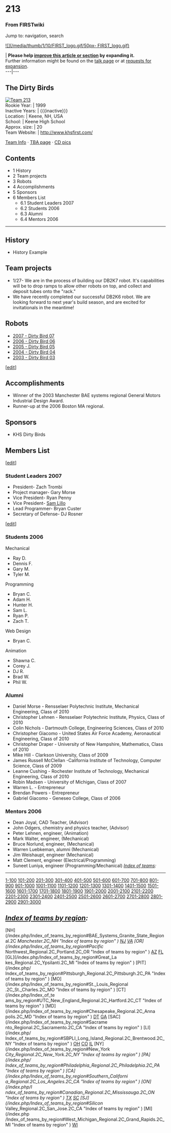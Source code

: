 # 213

### From FIRSTwiki

Jump to: navigation, search

[![](/media/thumb/1/10/FIRST_logo.gif/50px-
FIRST_logo.gif)](/index.php/Image:FIRST_logo.gif "" )

| **Please help [improve this article or
section](http://www.firstwiki.net/index.php?title=213&action=edit
"http://www.firstwiki.net/index.php?title=213&action=edit" ) by expanding
it.**  
Further information might be found on the [talk page](/index.php/Talk:213
"Talk:213" ) or at [requests for
expansion](/index.php/FIRSTwiki:Requests_for_expansion "FIRSTwiki:Requests for
expansion" ).  
---|---  
  
  

The Dirty Birds  
---  
[![Team 213](/media/4/42/Dirtybird213.jpg)](/index.php/Image:Dirtybird213.jpg
"Team 213" )  
Rookie Year: | 1999  
Inactive Years: | {{{inactive}}}  
Location: | Keene, NH, USA  
School: | Keene High School  
Approx. size: | 20  
Team Website: | <http://www.khsfirst.com/>  
  
[Team Info](http://frclinks.appspot.com/t/213
"http://frclinks.appspot.com/t/213" ) · [TBA
page](http://www.thebluealliance.net/tbatv/team.php?team=213
"http://www.thebluealliance.net/tbatv/team.php?team=213" ) · [CD
pics](http://www.chiefdelphi.com/media/photos/tags/frc213
"http://www.chiefdelphi.com/media/photos/tags/frc213" )  
  
## Contents

  * 1 History
  * 2 Team projects
  * 3 Robots
  * 4 Accomplishments
  * 5 Sponsors
  * 6 Members List
    * 6.1 Student Leaders 2007
    * 6.2 Students 2006
    * 6.3 Alumni
    * 6.4 Mentors 2006  
---  
  

## History

  * History Example 


## Team projects

  * 1/27- We are in the process of building our DB2K7 robot. It's capabilities will be to drop ramps to allow other robots on top, and collect and deposit tubes onto the "rack." 
  * We have recently completed our successful DB2K6 robot. We are looking forward to next year's build season, and are excited for invitationals in the meantime! 


## Robots

  * [2007 - Dirty Bird 07](/index.php/Dirty_Bird_07_%28213%29 "Dirty Bird 07 \(213\)" )
  * [2006 - Dirty Bird 06](/index.php/Dirty_Bird_06_%28213%29 "Dirty Bird 06 \(213\)" )
  * [2005 - Dirty Bird 05](/index.php/Dirty_Bird_05_%28213%29 "Dirty Bird 05 \(213\)" )
  * [2004 - Dirty Bird 04](/index.php/Dirty_Bird_04_%28213%29 "Dirty Bird 04 \(213\)" )
  * [2003 - Dirty Bird 03](/index.php/Dirty_Bird_03_%28213%29 "Dirty Bird 03 \(213\)" )

[[edit](/index.php?title=213&action=edit&section=4 "Edit section:
Accomplishments" )]

## Accomplishments

  * Winner of the 2003 Manchester BAE systems regional General Motors Industrial Design Award. 
  * Runner-up at the 2006 Boston MA regional. 


## Sponsors

  * KHS Dirty Birds 


## Members List

[[edit](/index.php?title=213&action=edit&section=7 "Edit section: Student
Leaders 2007" )]

### Student Leaders 2007

  * President- Zach Trombi 
  * Project manager- Gary Morse 
  * Vice President- Ryan Penny 
  * Vice President- [Sam Lillo](/index.php/Sam_Lillo_%28213%29 "Sam Lillo \(213\)" )
  * Lead Programmer- Bryan Custer 
  * Secretary of Defense- DJ Rosner 

[[edit](/index.php?title=213&action=edit&section=8 "Edit section: Students
2006" )]

### Students 2006

Mechanical

  * Ray D. 
  * Dennis F. 
  * Gary M. 
  * Tyler M. 

Programming

  * Bryan C. 
  * Adam H. 
  * Hunter H. 
  * Sam L. 
  * Ryan P. 
  * Zach T. 

Web Design

  * Bryan C. 

Animation

  * Shawna C. 
  * Corey J. 
  * DJ R. 
  * Brad W. 
  * Phil W. 


### Alumni

  * Daniel Morse - Rensselaer Polytechnic Institute, Mechanical Engineering, Class of 2010 
  * Christopher Lehnen - Rensselaer Polytechnic Institute, Physics, Class of 2010 
  * Colin Nichols - Dartmouth College, Engineering Sciences, Class of 2010 
  * Christopher Giacomo - United States Air Force Academy, Aeronautical Engineering, Class of 2010 
  * Christopher Draper - University of New Hampshire, Mathematics, Class of 2010 
  * Mike Hill - Clarkson University, Class of 2009 
  * James Russell McClellan -California Institute of Technology, Computer Science, Class of 2009 
  * Leanne Cushing - Rochester Institute of Technology, Mechanical Engineering, Class of 2010 
  * Robin Madsen - University of Michigan, Class of 2007 
  * Warren L. - Entrepreneur 
  * Brendan Powers - Entrepreneur 
  * Gabriel Giacomo - Geneseo College, Class of 2006 


### Mentors 2006

  * Dean Joyal, CAD Teacher, (Advisor) 
  * John Odgers, chemistry and physics teacher, (Advisor) 
  * Peter Lehnen, engineer, (Animation) 
  * Mark Walter, engineer, (Mechanical) 
  * Bruce Norlund, engineer, (Mechanical) 
  * Warren Luebkeman, alumni (Mechanical) 
  * Jim Weishaupt, engineer (Mechanical) 
  * Matt Clement, engineer (Electrical/Programming) 
  * Suneet Luniya, engineer (Programming/Mechanical) 
_[Index of teams](/index.php/Index_of_teams "Index of teams" ):_  
---  
  
[1-100](/index.php/Index_of_teams#1-100 "Index of teams" )
[101-200](/index.php/Index_of_teams#101-200 "Index of teams" )
[201-300](/index.php/Index_of_teams#201-300 "Index of teams" )
[301-400](/index.php/Index_of_teams#301-400 "Index of teams" )
[401-500](/index.php/Index_of_teams#401-500 "Index of teams" )
[501-600](/index.php/Index_of_teams#501-600 "Index of teams" )
[601-700](/index.php/Index_of_teams#601-700 "Index of teams" )
[701-800](/index.php/Index_of_teams#701-800 "Index of teams" )
[801-900](/index.php/Index_of_teams#801-900 "Index of teams" )
[901-1000](/index.php/Index_of_teams#901-1000 "Index of teams" )
[1001-1100](/index.php/Index_of_teams#1001-1100 "Index of teams" )
[1101-1200](/index.php/Index_of_teams#1101-1200 "Index of teams" )
[1201-1300](/index.php/Index_of_teams#1201-1300 "Index of teams" )
[1301-1400](/index.php/Index_of_teams#1301-1400 "Index of teams" )
[1401-1500](/index.php/Index_of_teams#1401-1500 "Index of teams" )
[1501-1600](/index.php/Index_of_teams#1501-1600 "Index of teams" )
[1601-1700](/index.php/Index_of_teams#1601-1700 "Index of teams" )
[1701-1800](/index.php/Index_of_teams#1701-1800 "Index of teams" )
[1801-1900](/index.php/Index_of_teams#1801-1900 "Index of teams" )
[1901-2000](/index.php/Index_of_teams#1901-2000 "Index of teams" )
[2001-2100](/index.php/Index_of_teams#2001-2100 "Index of teams" )
[2101-2200](/index.php/Index_of_teams#2101-2200 "Index of teams" )
[2201-2300](/index.php/Index_of_teams#2201-2300 "Index of teams" )
[2301-2400](/index.php/Index_of_teams#2301-2400 "Index of teams" )
[2401-2500](/index.php/Index_of_teams#2401-2500 "Index of teams" )
[2501-2600](/index.php/Index_of_teams#2501-2600 "Index of teams" )
[2601-2700](/index.php/Index_of_teams#2601-2700 "Index of teams" )
[2701-2800](/index.php/Index_of_teams#2701-2800 "Index of teams" )
[2801-2900](/index.php/Index_of_teams#2801-2900 "Index of teams" )
[2901-3000](/index.php/Index_of_teams#2901-3000 "Index of teams" )  
  
_[Index of teams by region](/index.php/Index_of_teams_by_region "Index of
teams by region" ):_  
---  
  
[NH](/index.php/Index_of_teams_by_region#BAE_Systems_Granite_State_Regional.2C
_Manchester.2C_NH "Index of teams by region" )
[NJ](/index.php/Index_of_teams_by_region#New_Jersey_Regional.2C_Trenton.2C_NJ
"Index of teams by region" )
[VA](/index.php/Index_of_teams_by_region#NASA.2FVCU_Regional.2C_Richmond.2C_VA
"Index of teams by region" ) [OR](/index.php/Index_of_teams_by_region#Pacific_
Northwest_Regional.2C_Portland.2C_OR "Index of teams by region" )
[AZ](/index.php/Index_of_teams_by_region#Arizona_Regional.2C_Phoenix.2C_AZ
"Index of teams by region" )
[FL](/index.php/Index_of_teams_by_region#Florida_Regional.2C_Orlando.2C_FL
"Index of teams by region" ) [GL](/index.php/Index_of_teams_by_region#Great_La
kes_Regional.2C_Ypsilanti.2C_MI "Index of teams by region" ) [PIT](/index.php/
Index_of_teams_by_region#Pittsburgh_Regional.2C_Pittsburgh.2C_PA "Index of
teams by region" ) [MO](/index.php/Index_of_teams_by_region#St._Louis_Regional
.2C_St._Charles.2C_MO "Index of teams by region" ) [CT](/index.php/Index_of_te
ams_by_region#UTC_New_England_Regional.2C_Hartford.2C_CT "Index of teams by
region" ) [MD](/index.php/Index_of_teams_by_region#Chesapeake_Regional.2C_Anna
polis.2C_MD "Index of teams by region" )
[DT](/index.php/Index_of_teams_by_region#Detroit_Regional.2C_Detroit.2C_MI
"Index of teams by region" )
[GA](/index.php/Index_of_teams_by_region#Peachtree_Regional.2C_Duluth.2C_GA
"Index of teams by region" ) [SAC](/index.php/Index_of_teams_by_region#Sacrame
nto_Regional.2C_Sacramento.2C_CA "Index of teams by region" ) [LI](/index.php/
Index_of_teams_by_region#SBPLI_Long_Island_Regional.2C_Brentwood.2C_NY "Index
of teams by region" )
[OH](/index.php/Index_of_teams_by_region#Buckeye_Regional.2C_Cleveland.2C_OH
"Index of teams by region" )
[CO](/index.php/Index_of_teams_by_region#Colorado_Regional.2C_Denver.2C_CO
"Index of teams by region" )
[IL](/index.php/Index_of_teams_by_region#Midwest_Regional.2C_Evanston.2C_IL
"Index of teams by region" ) [NY](/index.php/Index_of_teams_by_region#New_York
_City_Regional.2C_New_York.2C_NY "Index of teams by region" ) [PA](/index.php/
Index_of_teams_by_region#Philadelphia_Regional.2C_Philadelphia.2C_PA "Index of
teams by region" ) [CA](/index.php/Index_of_teams_by_region#Southern_Californi
a_Regional.2C_Los_Angeles.2C_CA "Index of teams by region" ) [ON](/index.php/I
ndex_of_teams_by_region#Canadian_Regional.2C_Mississauga.2C_ON "Index of teams
by region" )
[TX](/index.php/Index_of_teams_by_region#Lone_Star_Regional.2C_Houston.2C_TX
"Index of teams by region" )
[SC](/index.php/Index_of_teams_by_region#Palmetto_Regional.2C_Columbia.2C_SC
"Index of teams by region" ) [SJ](/index.php/Index_of_teams_by_region#Silicon_
Valley_Regional.2C_San_Jose.2C_CA "Index of teams by region" ) [MI](/index.php
/Index_of_teams_by_region#West_Michigan_Regional.2C_Grand_Rapids.2C_MI "Index
of teams by region" )
[WI](/index.php/Index_of_teams_by_region#Wisconsin_Regional.2C_Milwaukee.2C_WI
"Index of teams by region" )  
  
